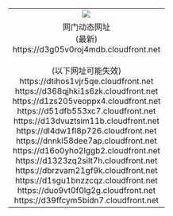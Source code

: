 ﻿<table>
  <tr></tr>
  <tr><td colspan=2 align=center><img src="https://d3g05v0roj4mdb.cloudfront.net/Up/oGate.jpg" /></td></tr>
  <tr><td colspan=2 align=center>网门动态网址<br/>(最新)
<br>https://d3g05v0roj4mdb.cloudfront.net
<br/><br/>(以下网址可能失效)
<br>https://dtihos1vjr5qe.cloudfront.net
<br>https://d368qjhki1s6zk.cloudfront.net
<br>https://d1zs205veoppx4.cloudfront.net
<br>https://d51dfb553xc7.cloudfront.net
<br>https://d13dvuztsim11b.cloudfront.net
<br>https://dl4dw1fl8p726.cloudfront.net
<br>https://dnnkl58dee7ap.cloudfront.net
<br>https://d16o0yho2lggb2.cloudfront.net
<br>https://d1323zq2silt7h.cloudfront.net
<br>https://dbrzvam21gf9k.cloudfront.net
<br>https://d1sgu1bnzzcqz.cloudfront.net
<br>https://duo9vt0f0lg2g.cloudfront.net
<br>https://d39ffcym5bidn7.cloudfront.net
    </td>
  </tr>
</table>
